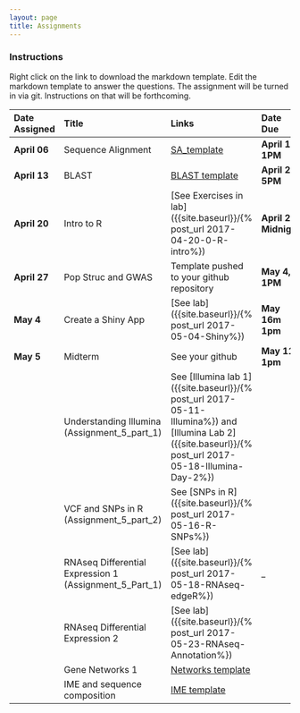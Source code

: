 ```yaml
---
layout: page
title: Assignments
---
```



### Instructions

Right click on the link to download the markdown template.  Edit the markdown template to answer the questions.  The assignment will be turned in via git.  Instructions on that will be forthcoming.

| Date Assigned | Title                                                  | Links                                                                                                                                                   | Date Due          |
|:--------------|:-------------------------------------------------------|:--------------------------------------------------------------------------------------------------------------------------------------------------------|:------------------|
| __April 06__  | Sequence Alignment                                     | [SA_template]({{site.baseurl}}/assignments/Assignment_1_SA_template.md)                                                                                 | __April 17, 1PM__ |
| __April 13__  | BLAST                                                  | [BLAST template]({{site.baseurl}}/assignments/Assignment_2_template.md)                                                                                 | __April 20, 5PM__  |
| __April 20__  | Intro to R                                             | [See Exercises in lab]({{site.baseurl}}/{% post_url 2017-04-20-0-R-intro%})                                                                             | __April 27, Midnight__   |
| __April 27__  | Pop Struc and GWAS                                     | Template pushed to your github repository                                                                                                               | __May 4, 1PM__ |
| __May 4__ | Create a Shiny App                                     | [See lab]({{site.baseurl}}/{% post_url 2017-05-04-Shiny%})                                                                                              | __May 16m 1pm__ |
| __May 5__ | Midterm                                                | See your github                                                                                                                                         | __May 11, 1pm__ |
|               | Understanding Illumina (Assignment_5_part_1)           | See [Illumina lab 1]({{site.baseurl}}/{% post_url 2017-05-11-Illumina%}) and [Illumina Lab 2]({{site.baseurl}}/{% post_url 2017-05-18-Illumina-Day-2%}) |                   |
|               | VCF and SNPs in R (Assignment_5_part_2)                | See [SNPs in R]({{site.baseurl}}/{% post_url 2017-05-16-R-SNPs%})                                                                                       |                   |
|               | RNAseq Differential Expression 1 (Assignment_5_Part_1) | [See lab]({{site.baseurl}}/{% post_url 2017-05-18-RNAseq-edgeR%})                                                                                       | _                 |
|               | RNAseq Differential Expression 2                       | [See lab]({{site.baseurl}}/{% post_url 2017-05-23-RNAseq-Annotation%})                                                                                  |                   |
|               | Gene Networks 1                                        | [Networks template](Assignment_7_template.Rmd)                                                                                                          |                   |
|               | IME and sequence composition                           | [IME template](Assignment_8_template.md)                                                                                                                |                   |
